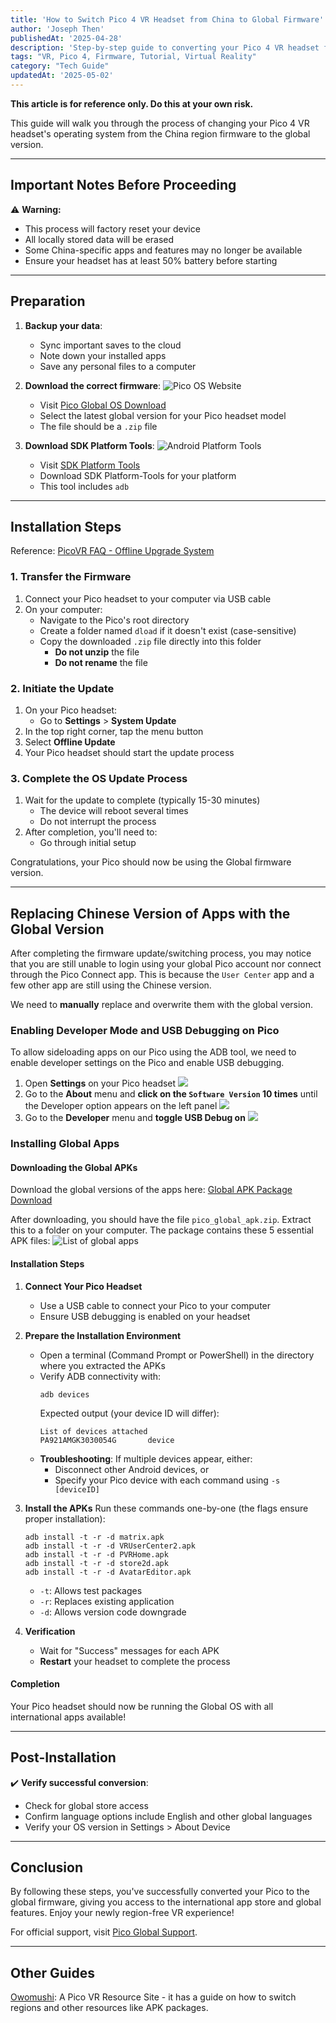 ```yaml
---
title: 'How to Switch Pico 4 VR Headset from China to Global Firmware'
author: 'Joseph Then'
publishedAt: '2025-04-28'
description: 'Step-by-step guide to converting your Pico 4 VR headset from China region firmware to the global version, including important precautions and troubleshooting tips.'
tags: "VR, Pico 4, Firmware, Tutorial, Virtual Reality"
category: "Tech Guide"
updatedAt: '2025-05-02'
---
```


**This article is for reference only. Do this at your own risk.**

This guide will walk you through the process of changing your Pico 4 VR headset's operating system from the China region firmware to the global version.

---
## Important Notes Before Proceeding

⚠️ **Warning:**
- This process will factory reset your device
- All locally stored data will be erased
- Some China-specific apps and features may no longer be available
- Ensure your headset has at least 50% battery before starting

---
## Preparation

1. **Backup your data**:
   - Sync important saves to the cloud
   - Note down your installed apps
   - Save any personal files to a computer

2. **Download the correct firmware**:
   ![Pico OS Website](/blog-data/pico4u-region-switch/pico-os-web.png)
   - Visit [Pico Global OS Download](https://www.picoxr.com/global/software/pico-os)
   - Select the latest global version for your Pico headset model
   - The file should be a `.zip` file

3. **Download SDK Platform Tools**:
   ![Android Platform Tools](/blog-data/pico4u-region-switch/platform-tools.png)
   - Visit [SDK Platform Tools](https://developer.android.com/tools/releases/platform-tools#downloads)
   - Download SDK Platform-Tools for your platform
   - This tool includes `adb`

---
## Installation Steps
Reference: [PicoVR FAQ - Offline Upgrade System](https://sdk.picovr.com/docs/FAQ/chapter_ninepointone.html)
### 1. Transfer the Firmware

1. Connect your Pico headset to your computer via USB cable
2. On your computer:
    - Navigate to the Pico's root directory
    - Create a folder named `dload` if it doesn't exist (case-sensitive)
    - Copy the downloaded `.zip` file directly into this folder
        - **Do not unzip** the file
        - **Do not rename** the file

### 2. Initiate the Update

1. On your Pico headset:
    - Go to **Settings** > **System Update**
2. In the top right corner, tap the menu button
3. Select **Offline Update**
4. Your Pico headset should start the update process

### 3. Complete the OS Update Process

1. Wait for the update to complete (typically 15-30 minutes)
    - The device will reboot several times
    - Do not interrupt the process
2. After completion, you'll need to:
    - Go through initial setup

Congratulations, your Pico should now be using the Global firmware version.

---
## Replacing Chinese Version of Apps with the Global Version
After completing the firmware update/switching process, you may notice that you are still unable to login using your global 
Pico account nor connect through the Pico Connect app. 
This is because the `User Center` app and a few other app are still using the Chinese version. 

We need to **manually** replace and overwrite them with the global version.

### Enabling Developer Mode and USB Debugging on Pico
To allow sideloading apps on our Pico using the ADB tool, we need to enable developer settings on the Pico and enable USB debugging.
1. Open **Settings** on your Pico headset
   ![](/blog-data/pico4u-region-switch/ss_pico_settings.jpeg)
2. Go to the **About** menu and **click on the `Software Version` 10 times** until the Developer option appears on the left panel
   ![](/blog-data/pico4u-region-switch/ss_pico_about.jpeg)
3. Go to the **Developer** menu and **toggle USB Debug on**
   ![](/blog-data/pico4u-region-switch/ss_pico_devsettings.jpeg)


### Installing Global Apps

#### Downloading the Global APKs
Download the global versions of the apps here: [Global APK Package Download](https://www.mediafire.com/file/zh8e9iln179uncn/pico_global_apk.zip/file)

After downloading, you should have the file `pico_global_apk.zip`. Extract this to a folder on your computer. The package contains these 5 essential APK files:
![List of global apps](/blog-data/pico4u-region-switch/global-apks.png)

#### Installation Steps

1. **Connect Your Pico Headset**
   - Use a USB cable to connect your Pico to your computer
   - Ensure USB debugging is enabled on your headset

2. **Prepare the Installation Environment**
   - Open a terminal (Command Prompt or PowerShell) in the directory where you extracted the APKs
   - Verify ADB connectivity with:
     ```shell
     adb devices
     ```
     Expected output (your device ID will differ):
     ```shell
     List of devices attached
     PA921AMGK3030054G       device
     ```
   - **Troubleshooting**: If multiple devices appear, either:
      - Disconnect other Android devices, or
      - Specify your Pico device with each command using `-s [deviceID]`

3. **Install the APKs**
   Run these commands one-by-one (the flags ensure proper installation):
   ```shell
   adb install -t -r -d matrix.apk
   adb install -t -r -d VRUserCenter2.apk
   adb install -t -r -d PVRHome.apk
   adb install -t -r -d store2d.apk
   adb install -t -r -d AvatarEditor.apk
   ```
   - `-t`: Allows test packages
   - `-r`: Replaces existing application
   - `-d`: Allows version code downgrade

4. **Verification**
   - Wait for "Success" messages for each APK
   - **Restart** your headset to complete the process

#### Completion
Your Pico headset should now be running the Global OS with all international apps available!

---
## Post-Installation

✔️ **Verify successful conversion**:
- Check for global store access
- Confirm language options include English and other global languages
- Verify your OS version in Settings > About Device

---
## Conclusion

By following these steps, you've successfully converted your Pico to the global firmware, giving you access to the international app store and global features. Enjoy your newly region-free VR experience!

For official support, visit [Pico Global Support](https://www.picoxr.com/global/support).

---
## Other Guides
[Owomushi](https://owomushi.com/): A Pico VR Resource Site - it has a guide on how to switch regions and other resources like APK packages. 